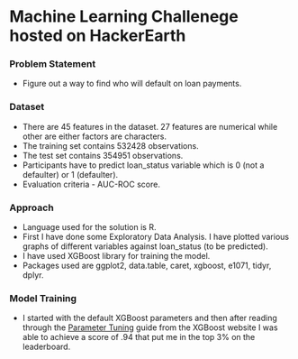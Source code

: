 # Machine Learning Challenege hosted on HackerEarth

### Problem Statement
- Figure out a way to find who will default on loan payments.

### Dataset 
- There are 45 features in the dataset. 27 features are numerical while other are either factors are characters.
- The training set contains 532428 observations. 
- The test set contains 354951 observations.
- Participants have to predict loan_status variable which is 0 (not a defaulter) or 1 (defaulter).
- Evaluation criteria - AUC-ROC score.

### Approach
 - Language used for the solution is R.
  - First I have done some Exploratory Data Analysis. I have plotted various graphs of different variables against loan_status (to be predicted).
  - I have used XGBoost library for training the model.
  - Packages used are ggplot2, data.table, caret, xgboost, e1071, tidyr, dplyr.

### Model Training
 - I started with the default XGBoost parameters and then after reading through the [Parameter Tuning](http://xgboost.readthedocs.io/en/latest/how_to/param_tuning.html) guide from the XGBoost website I was able to achieve a score of .94 that put me in the top 3% on the leaderboard.
